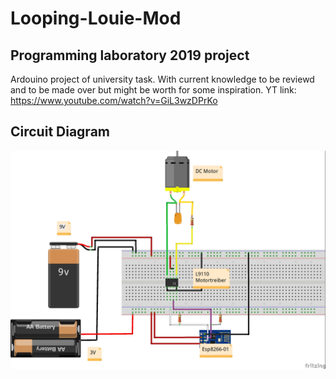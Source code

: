 # Looping-Louie-Mod
## Programming laboratory 2019 project

Ardouino project of university task. With current knowledge to be reviewd and to be made over but might be worth for some inspiration.
YT link: https://www.youtube.com/watch?v=GiL3wzDPrKo


## Circuit Diagram

![Circuit Diagaram](/Schaltplan_Steckplatine.jpg)
